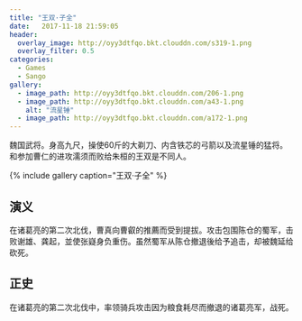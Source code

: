 ```yaml
---
title: "王双·子全"
date:   2017-11-18 21:59:05
header:
  overlay_image: http://oyy3dtfqo.bkt.clouddn.com/s319-1.png
  overlay_filter: 0.5
categories:
  - Games
  - Sango
gallery:
  - image_path: http://oyy3dtfqo.bkt.clouddn.com/206-1.png
  - image_path: http://oyy3dtfqo.bkt.clouddn.com/a43-1.png
    alt: "流星锤"
  - image_path: http://oyy3dtfqo.bkt.clouddn.com/a172-1.png
---
```


魏国武将。身高九尺，操使60斤的大剃刀、内含铁芯的弓箭以及流星锤的猛将。和参加曹仁的进攻濡须而败给朱桓的王双是不同人。

{% include gallery caption="王双·子全" %}

## 演义

在诸葛亮的第二次北伐，曹真向曹叡的推薦而受到提拔。攻击包围陈仓的蜀军，击败谢雄、龚起，並使张嶷身负重伤。虽然蜀军从陈仓撤退後给予追击，却被魏延给砍死。

## 正史

在诸葛亮的第二次北伐中，率领骑兵攻击因为粮食耗尽而撤退的诸葛亮军，战死。